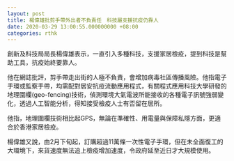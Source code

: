 ```yaml
---
layout: post
title: 楊偉雄批剪手帶外出者不負責任　科技屬支援抗疫仍靠人
date: 2020-03-29 13:00:55.000000000 +08:00
categories: rthk
---
```


創新及科技局局長楊偉雄表示，一直引入多種科技，支援家居檢疫，提到科技是幫助工具，抗疫始終要靠人。

他在網誌批評，剪手帶走出街的人極不負責，會增加病毒社區傳播風險。他指電子手環或監察手帶，均需配對居安抗疫流動應用程式，有關程式應用科技大學研發的地理圍欄(geo-fencing)技術，偵測環境大氣電波所能接收的各種電子訊號強弱變化，透過人工智能分析，得知接受檢疫人士有否留在居所。

他指，地理圍欄技術相比起GPS，無論在準確性、用電量與保障私隱方面，更適合於香港家居檢疫。

楊偉雄又說，由2月下旬起，訂購超過11萬條一次性電子手環，但在未全面復工的大環境下，來貨速度無法追上檢疫增加速度，令政府延至近日才大規模使用。
